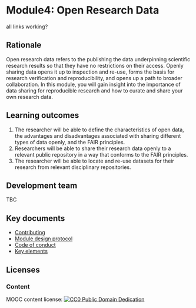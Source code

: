 # Module4: Open Research Data

all links working? 
## Rationale <a name="Rationale"></a>

Open research data refers to the publishing the data underpinning scientific research results so that they have no restrictions on their access. Openly sharing data opens it up to inspection and re-use, forms the basis for research verification and reproducibility, and opens up a path to broader collaboration. In this module, you will gain insight into the importance of data sharing for reproducible research and how to curate and share your own research data.


## Learning outcomes <a name="Learning outcomes"></a>

1. The researcher will be able to define the characteristics of open data, the advantages and disadvantages associated with sharing different types of data openly, and the FAIR principles.
1. Researchers will be able to share their research data openly to a relevant public repository in a way that conforms to the FAIR principles.
1. The researcher will be able to locate and re-use datasets for their research from relevant disciplinary repositories.


## Development team
TBC

## Key documents <a name="Key documents"></a>

- [Contributing](CONTRIBUTING.md)
- [Module design protocol](https://github.com/OpenScienceMOOC/Module-4-Open-Research-Data/tree/master/production_toolkit/MODULE_DESIGN_PROTOCOL.md)
- [Code of conduct](CODE_OF_CONDUCT.md)
- [Key elements](key_elements.md)


## Licenses <a name="Licenses"></a>

### Content 
MOOC content license: [![CC0 Public Domain Dedication](https://img.shields.io/badge/License-CC0%201.0-lightgrey.svg)](https://creativecommons.org/publicdomain/zero/1.0/)
